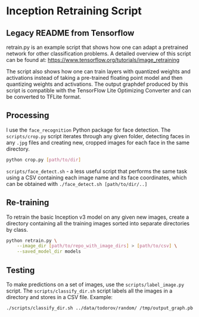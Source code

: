 # Inception Retraining Script

## Legacy README from Tensorflow
retrain.py is an example script that shows how one can adapt a pretrained
network for other classification problems. A detailed overview of this script
can be found at: https://www.tensorflow.org/tutorials/image_retraining

The script also shows how one can train layers
with quantized weights and activations instead of taking a pre-trained floating
point model and then quantizing weights and activations.
The output graphdef produced by this script is compatible with the TensorFlow
Lite Optimizing Converter and can be converted to TFLite format.

## Processing
I use the `face_recognition` Python package for face detection. The `scripts/crop.py` script iterates through any given folder, detecting faces in any `.jpg` files and creating new, cropped images for each face in the same directory.

```bash
python crop.py [path/to/dir]
```

`scripts/face_detect.sh` - a less useful script that performs the same task using a CSV containing each image name and its face coordinates, which can be obtained with `./face_detect.sh [path/to/dir/..]`

## Re-training
To retrain the basic Inception v3 model on any given new images, create a directory containing all the training images sorted into separate directories by class.

```bash
python retrain.py \
    --image_dir [path/to/repo_with_image_dirs] > [path/to/csv] \
    --saved_model_dir models
```

## Testing
To make predictions on a set of images, use the `scripts/label_image.py` script. The `scripts/classify_dir.sh` script labels all the images in a directory and stores in a CSV file. Example:

```bash
./scripts/classify_dir.sh ../data/todorov/random/ /tmp/output_graph.pb /tmp/output_labels.txt
```

